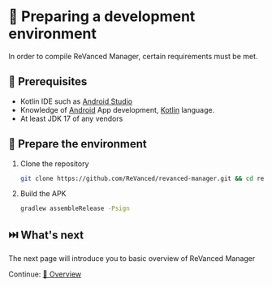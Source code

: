# 💼 Preparing a development environment
In order to compile ReVanced Manager, certain requirements must be met.

## 📝 Prerequisites
* Kotlin IDE such as [Android Studio](https://developer.android.com/studio)
* Knowledge of [Android](https://android.com) App development, [Kotlin](https://kotlinlang.org/) language.
* At least JDK 17 of any vendors

## 🏃 Prepare the environment
1. Clone the repository
   ```sh
   git clone https://github.com/ReVanced/revanced-manager.git && cd revanced-manager
   ```
2. Build the APK
   ```sh
   gradlew assembleRelease -Psign
   ```

## ⏭️ What's next
The next page will introduce you to basic overview of ReVanced Manager

Continue: [💁 Overview](1_overview.md)
